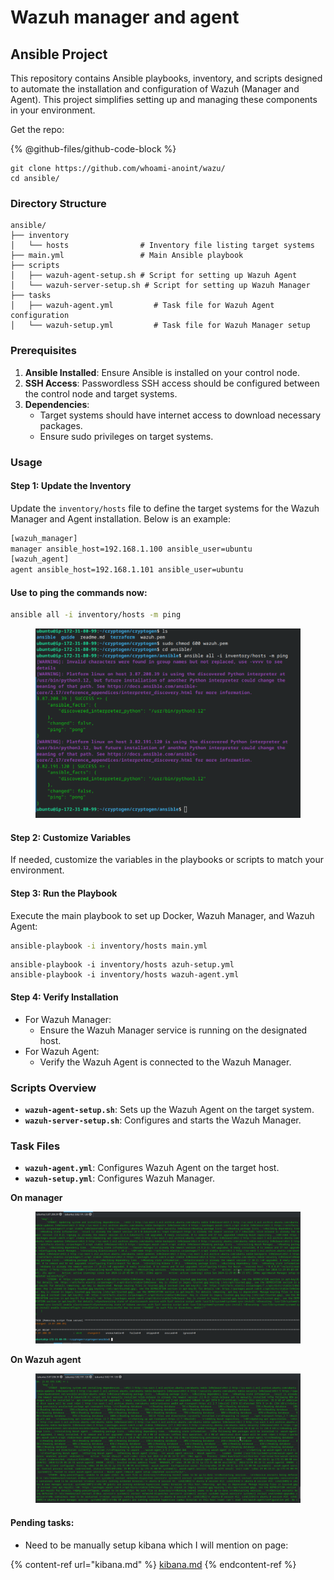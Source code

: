 # Wazuh manager and agent



## Ansible Project

This repository contains Ansible playbooks, inventory, and scripts designed to automate the installation and configuration of Wazuh (Manager and Agent). This project simplifies setting up and managing these components in your environment.

Get the repo:&#x20;

{% @github-files/github-code-block %}

```
git clone https://github.com/whoami-anoint/wazu/
cd ansible/
```

### Directory Structure

```
ansible/
├── inventory
│   └── hosts                # Inventory file listing target systems
├── main.yml                 # Main Ansible playbook
├── scripts
│   ├── wazuh-agent-setup.sh # Script for setting up Wazuh Agent
│   └── wazuh-server-setup.sh # Script for setting up Wazuh Manager
├── tasks
│   ├── wazuh-agent.yml         # Task file for Wazuh Agent configuration
│   └── wazuh-setup.yml         # Task file for Wazuh Manager setup
```

### Prerequisites

1. **Ansible Installed**: Ensure Ansible is installed on your control node.
2. **SSH Access**: Passwordless SSH access should be configured between the control node and target systems.
3. **Dependencies**:
   * Target systems should have internet access to download necessary packages.
   * Ensure sudo privileges on target systems.

### Usage

#### Step 1: Update the Inventory

Update the `inventory/hosts` file to define the target systems for the Wazuh Manager and Agent installation. Below is an example:

```bash
[wazuh_manager]
manager ansible_host=192.168.1.100 ansible_user=ubuntu
[wazuh_agent]
agent ansible_host=192.168.1.101 ansible_user=ubuntu
```

#### Use to ping the commands now:

```bash
ansible all -i inventory/hosts -m ping
```

<figure><img src="../../.gitbook/assets/image (5) (1).png" alt=""><figcaption></figcaption></figure>

#### Step 2: Customize Variables

If needed, customize the variables in the playbooks or scripts to match your environment.

#### Step 3: Run the Playbook

Execute the main playbook to set up Docker, Wazuh Manager, and Wazuh Agent:

```bash
ansible-playbook -i inventory/hosts main.yml
```

```
ansible-playbook -i inventory/hosts azuh-setup.yml
ansible-playbook -i inventory/hosts wazuh-agent.yml
```

#### Step 4: Verify Installation

* For Wazuh Manager:
  * Ensure the Wazuh Manager service is running on the designated host.
* For Wazuh Agent:
  * Verify the Wazuh Agent is connected to the Wazuh Manager.

### Scripts Overview

* **`wazuh-agent-setup.sh`**: Sets up the Wazuh Agent on the target system.
* **`wazuh-server-setup.sh`**: Configures and starts the Wazuh Manager.

### Task Files

* **`wazuh-agent.yml`**: Configures Wazuh Agent on the target host.
* **`wazuh-setup.yml`**: Configures Wazuh Manager.



**On manager**

<figure><img src="../../.gitbook/assets/image (3) (1).png" alt=""><figcaption></figcaption></figure>

**On Wazuh agent**

<figure><img src="../../.gitbook/assets/image (4) (1).png" alt=""><figcaption></figcaption></figure>

#### Pending tasks:&#x20;

* Need to be manually setup kibana which I will mention on page:

{% content-ref url="kibana.md" %}
[kibana.md](kibana.md)
{% endcontent-ref %}

